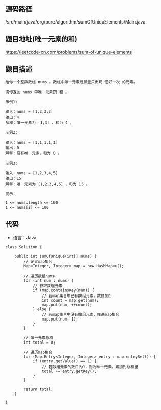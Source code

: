 ## 源码路径

/src/main/java/org/pure/algorithm/sumOfUniquElements/Main.java

## 题目地址(唯一元素的和)

https://leetcode-cn.com/problems/sum-of-unique-elements

## 题目描述

```
给你一个整数数组 nums 。数组中唯一元素是那些只出现 恰好一次 的元素。

请你返回 nums 中唯一元素的 和 。

示例1:

输入：nums = [1,2,3,2]
输出：4
解释：唯一元素为 [1,3] ，和为 4 。

示例2:

输入：nums = [1,1,1,1,1]
输出：0
解释：没有唯一元素，和为 0 。

示例3:

输入：nums = [1,2,3,4,5]
输出：15
解释：唯一元素为 [1,2,3,4,5] ，和为 15 。

提示：

1 <= nums.length <= 100
1 <= nums[i] <= 100
```

## 代码

- 语言：Java

```
class Solution {

    public int sumOfUnique(int[] nums) {
        // 定义map集合
        Map<Integer, Integer> map = new HashMap<>();

        // 遍历数组nums
        for (int num : nums) {
            // 获取数组元素
            if (map.containsKey(num)) {
                // 若map集合中已有数组元素，数目加1
                int count = map.get(num);
                map.put(num, ++count);
            } else {
                // 若map集合中没有数组元素，推进map集合
                map.put(num, 1);
            }
        }

        // 唯一元素总和
        int total = 0;

        // 遍历map集合
        for (Map.Entry<Integer, Integer> entry : map.entrySet()) {
            if (entry.getValue() == 1) {
                // 若数组元素的数目为1，则为唯一元素，累加到总和里
                total += entry.getKey();
            }
        }

        return total;
    }

}
```